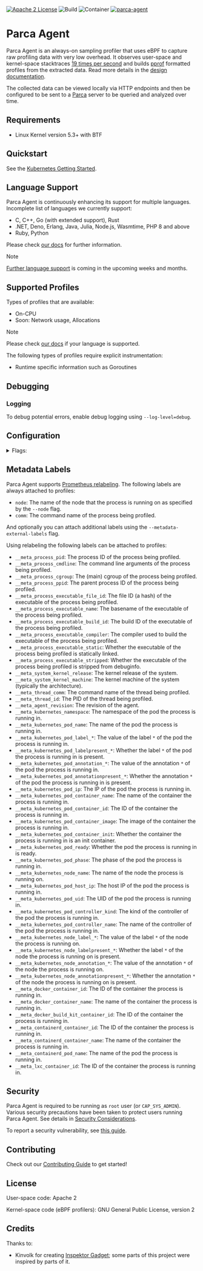 [![Apache 2 License](https://img.shields.io/badge/license-Apache%202-blue.svg)](LICENSE)
![Build](https://github.com/parca-dev/parca-agent/actions/workflows/build.yml/badge.svg)
![Container](https://github.com/parca-dev/parca-agent/actions/workflows/container.yml/badge.svg)
[![parca-agent](https://snapcraft.io/parca-agent/badge.svg)](https://snapcraft.io/parca-agent)

# Parca Agent

Parca Agent is an always-on sampling profiler that uses eBPF to capture raw profiling data with very low overhead. It observes user-space and kernel-space stacktraces [19 times per second](docs/design.md#cpu-sampling-frequency) and builds [pprof](https://github.com/google/pprof) formatted profiles from the extracted data. Read more details in the [design documentation](docs/design.md).

The collected data can be viewed locally via HTTP endpoints and then be configured to be sent to a [Parca](https://github.com/parca-dev/parca) server to be queried and analyzed over time.

## Requirements

- Linux Kernel version 5.3+ with BTF

## Quickstart

See the [Kubernetes Getting Started](https://www.parca.dev/docs/kubernetes).

## Language Support

Parca Agent is continuously enhancing its support for multiple languages.
Incomplete list of languages we currently support:

- C, C++, Go (with extended support), Rust
- .NET, Deno, Erlang, Java, Julia, Node.js, Wasmtime, PHP 8 and above
- Ruby, Python

Please check [our docs](https://www.parca.dev/docs/parca-agent-language-support) for further information.

> [!NOTE]
> [Further language support](https://github.com/parca-dev/parca-agent/issues?q=is%3Aissue+is%3Aopen+label%3Afeature%2Flanguage-support) is coming in the upcoming weeks and months.

## Supported Profiles

Types of profiles that are available:

- On-CPU
- Soon: Network usage, Allocations

> [!NOTE]
> Please check [our docs](https://www.parca.dev/docs/parca-agent-language-support) if your language is supported.

The following types of profiles require explicit instrumentation:

- Runtime specific information such as Goroutines

## Debugging

### Logging

To debug potential errors, enable debug logging using `--log-level=debug`.

## Configuration

<details><summary>Flags:</summary>
<p>

[embedmd]:# (dist/help.txt)
```txt
Usage: parca-agent

Flags:
  -h, --help                       Show context-sensitive help.
      --log-level="info"           Log level.
      --log-format="logfmt"        Configure if structured logging as JSON or as
                                   logfmt
      --http-address="127.0.0.1:7071"
                                   Address to bind HTTP server to.
      --version                    Show application version.
      --node="hostname"           The name of the node that the process is
                                   running on. If on Kubernetes, this must match
                                   the Kubernetes node name.
      --config-path=""             Path to config file.
      --memlock-rlimit=0           The value for the maximum number of bytes
                                   of memory that may be locked into RAM. It is
                                   used to ensure the agent can lock memory for
                                   eBPF maps. 0 means no limit.
      --mutex-profile-fraction=0
                                   Fraction of mutex profile samples to collect.
      --block-profile-rate=0       Sample rate for block profile.
      --profiling-duration=10s     The agent profiling duration to use. Leave
                                   this empty to use the defaults.
      --profiling-cpu-sampling-frequency=19
                                   The frequency at which profiling data is
                                   collected, e.g., 19 samples per second.
      --profiling-perf-event-buffer-poll-interval=250ms
                                   The interval at which the perf event buffer
                                   is polled for new events.
      --profiling-perf-event-buffer-processing-interval=100ms
                                   The interval at which the perf event buffer
                                   is processed.
      --profiling-perf-event-buffer-worker-count=4
                                   The number of workers that process the perf
                                   event buffer.
      --metadata-external-labels=KEY=VALUE;...
                                   Label(s) to attach to all profiles.
      --metadata-container-runtime-socket-path=STRING
                                   The filesystem path to the container runtimes
                                   socket. Leave this empty to use the defaults.
      --metadata-disable-caching
                                   Disable caching of metadata.
      --local-store-directory=STRING
                                   The local directory to store the profiling
                                   data.
      --remote-store-address=STRING
                                   gRPC address to send profiles and symbols to.
      --remote-store-bearer-token=STRING
                                   Bearer token to authenticate with store
                                   ($PARCA_BEARER_TOKEN).
      --remote-store-bearer-token-file=STRING
                                   File to read bearer token from to
                                   authenticate with store.
      --remote-store-insecure      Send gRPC requests via plaintext instead of
                                   TLS.
      --remote-store-insecure-skip-verify
                                   Skip TLS certificate verification.
      --remote-store-batch-write-interval=10s
                                   Interval between batch remote client writes.
                                   Leave this empty to use the default value of
                                   10s.
      --remote-store-rpc-logging-enable
                                   Enable gRPC logging.
      --remote-store-rpc-unary-timeout=5m
                                   Maximum timeout window for unary gRPC
                                   requests including retries.
      --debuginfo-directories=/usr/lib/debug,...
                                   Ordered list of local directories to search
                                   for debuginfo files.
      --debuginfo-temp-dir="/tmp"
                                   The local directory path to store the interim
                                   debuginfo files.
      --debuginfo-strip            Only upload information needed for
                                   symbolization. If false the exact binary the
                                   agent sees will be uploaded unmodified.
      --debuginfo-compress         Compress debuginfo files' DWARF sections
                                   before uploading.
      --debuginfo-upload-disable
                                   Disable debuginfo collection and upload.
      --debuginfo-upload-max-parallel=25
                                   The maximum number of debuginfo upload
                                   requests to make in parallel.
      --debuginfo-upload-timeout-duration=2m
                                   The timeout duration to cancel upload
                                   requests.
      --debuginfo-upload-cache-duration=5m
                                   The duration to cache debuginfo upload
                                   responses for.
      --debuginfo-disable-caching
                                   Disable caching of debuginfo.
      --symbolizer-jit-disable     Disable JIT symbolization.
      --otlp-address=STRING        The endpoint to send OTLP traces to.
      --otlp-exporter="grpc"       The OTLP exporter to use.
      --object-file-pool-eviction-policy="lru"
                                   The eviction policy to use for the object
                                   file pool.
      --object-file-pool-size=100
                                   The maximum number of object files to keep in
                                   the pool. This is used to avoid re-reading
                                   object files from disk. It keeps FDs open,
                                   so it should be kept in sync with ulimits.
                                   0 means no limit.
      --dwarf-unwinding-disable    Do not unwind using .eh_frame information.
      --dwarf-unwinding-mixed      Unwind using .eh_frame information and frame
                                   pointers.
      --python-unwinding-disable
                                   Disable Python unwinder.
      --ruby-unwinding-disable     Disable Ruby unwinder.
      --analytics-opt-out          Opt out of sending anonymous usage
                                   statistics.
      --telemetry-disable-panic-reporting

      --telemetry-stderr-buffer-size-kb=4096

      --bpf-verbose-logging        Enable verbose BPF logging.
      --bpf-events-buffer-size=8192
                                   Size in pages of the events buffer.
      --verbose-bpf-logging        [deprecated] Use --bpf-verbose-logging.
                                   Enable verbose BPF logging.
```

</p>
</details>

## Metadata Labels

Parca Agent supports [Prometheus relabeling](https://prometheus.io/docs/prometheus/latest/configuration/configuration/#relabel_config). The following labels are always attached to profiles:

* `node`: The name of the node that the process is running on as specified by the `--node` flag.
* `comm`: The command name of the process being profiled.

And optionally you can attach additional labels using the `--metadata-external-labels` flag.

Using relabeling the following labels can be attached to profiles:

* `__meta_process_pid`: The process ID of the process being profiled.
* `__meta_process_cmdline`: The command line arguments of the process being profiled.
* `__meta_process_cgroup`: The (main) cgroup of the process being profiled.
* `__meta_process_ppid`: The parent process ID of the process being profiled.
* `__meta_process_executable_file_id`: The file ID (a hash) of the executable of the process being profiled.
* `__meta_process_executable_name`: The basename of the executable of the process being profiled.
* `__meta_process_executable_build_id`: The build ID of the executable of the process being profiled.
* `__meta_process_executable_compiler`: The compiler used to build the executable of the process being profiled.
* `__meta_process_executable_static`: Whether the executable of the process being profiled is statically linked.
* `__meta_process_executable_stripped`: Whether the executable of the process being profiled is stripped from debuginfo.
* `__meta_system_kernel_release`: The kernel release of the system.
* `__meta_system_kernel_machine`: The kernel machine of the system (typically the architecture).
* `__meta_thread_comm`: The command name of the thread being profiled.
* `__meta_thread_id`: The PID of the thread being profiled.
* `__meta_agent_revision`: The revision of the agent.
* `__meta_kubernetes_namespace`: The namespace of the pod the process is running in.
* `__meta_kubernetes_pod_name`: The name of the pod the process is running in.
* `__meta_kubernetes_pod_label_*`: The value of the label `*` of the pod the process is running in.
* `__meta_kubernetes_pod_labelpresent_*`: Whether the label `*` of the pod the process is running in is present.
* `__meta_kubernetes_pod_annotation_*`: The value of the annotation `*` of the pod the process is running in.
* `__meta_kubernetes_pod_annotationpresent_*`: Whether the annotation `*` of the pod the process is running in is present.
* `__meta_kubernetes_pod_ip`: The IP of the pod the process is running in.
* `__meta_kubernetes_pod_container_name`: The name of the container the process is running in.
* `__meta_kubernetes_pod_container_id`: The ID of the container the process is running in.
* `__meta_kubernetes_pod_container_image`: The image of the container the process is running in.
* `__meta_kubernetes_pod_container_init`: Whether the container the process is running in is an init container.
* `__meta_kubernetes_pod_ready`: Whether the pod the process is running in is ready.
* `__meta_kubernetes_pod_phase`: The phase of the pod the process is running in.
* `__meta_kubernetes_node_name`: The name of the node the process is running on.
* `__meta_kubernetes_pod_host_ip`: The host IP of the pod the process is running in.
* `__meta_kubernetes_pod_uid`: The UID of the pod the process is running in.
* `__meta_kubernetes_pod_controller_kind`: The kind of the controller of the pod the process is running in.
* `__meta_kubernetes_pod_controller_name`: The name of the controller of the pod the process is running in.
* `__meta_kubernetes_node_label_*`: The value of the label `*` of the node the process is running on.
* `__meta_kubernetes_node_labelpresent_*`: Whether the label `*` of the node the process is running on is present.
* `__meta_kubernetes_node_annotation_*`: The value of the annotation `*` of the node the process is running on.
* `__meta_kubernetes_node_annotationpresent_*`: Whether the annotation `*` of the node the process is running on is present.
* `__meta_docker_container_id`: The ID of the container the process is running in.
* `__meta_docker_container_name`: The name of the container the process is running in.
* `__meta_docker_build_kit_container_id`: The ID of the container the process is running in.
* `__meta_containerd_container_id`: The ID of the container the process is running in.
* `__meta_containerd_container_name`: The name of the container the process is running in.
* `__meta_containerd_pod_name`: The name of the pod the process is running in.
* `__meta_lxc_container_id`: The ID of the container the process is running in.

## Security

Parca Agent is required to be running as `root` user (or `CAP_SYS_ADMIN`). Various security precautions have been taken to protect users running Parca Agent. See details in [Security Considerations](./docs/security.md).

To report a security vulnerability, see [this guide](./docs/security.md#Report-Security-Vulnerabilities).

## Contributing

Check out our [Contributing Guide](CONTRIBUTING.md) to get started!

## License

User-space code: Apache 2

Kernel-space code (eBPF profilers): GNU General Public License, version 2

## Credits

Thanks to:

- Kinvolk for creating [Inspektor Gadget](https://github.com/kinvolk/inspektor-gadget); some parts of this project were inspired by parts of it.
